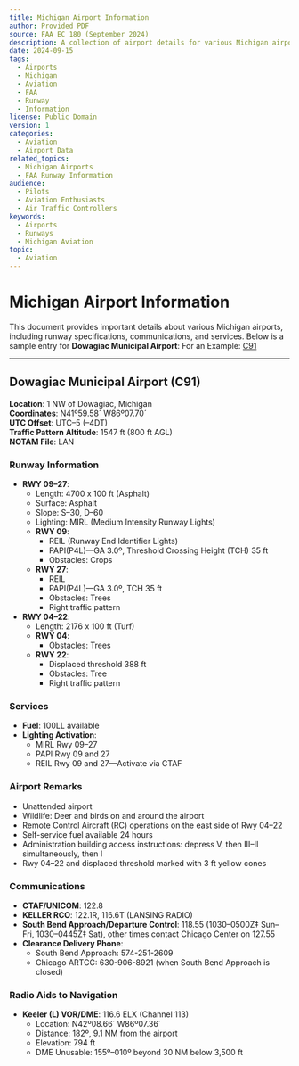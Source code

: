 ```yaml
---
title: Michigan Airport Information
author: Provided PDF
source: FAA EC 180 (September 2024)
description: A collection of airport details for various Michigan airports including runway information, services, and communications.
date: 2024-09-15
tags:
  - Airports
  - Michigan
  - Aviation
  - FAA
  - Runway
  - Information
license: Public Domain
version: 1
categories:
  - Aviation
  - Airport Data
related_topics:
  - Michigan Airports
  - FAA Runway Information
audience:
  - Pilots
  - Aviation Enthusiasts
  - Air Traffic Controllers
keywords:
  - Airports
  - Runways
  - Michigan Aviation
topic:
  - Aviation
---
```


# Michigan Airport Information

This document provides important details about various Michigan airports, including runway specifications, communications, and services. Below is a sample entry for **Dowagiac Municipal Airport**:
	For an Example: [C91]()

---

## Dowagiac Municipal Airport (C91)

**Location**: 1 NW of Dowagiac, Michigan  
**Coordinates**: N41º59.58´ W86º07.70´  
**UTC Offset**: UTC–5 (–4DT)  
**Traffic Pattern Altitude**: 1547 ft (800 ft AGL)  
**NOTAM File**: LAN

### Runway Information

- **RWY 09–27**:  
  - Length: 4700 x 100 ft (Asphalt)  
  - Surface: Asphalt  
  - Slope: S–30, D–60  
  - Lighting: MIRL (Medium Intensity Runway Lights)  
  - **RWY 09**:  
    - REIL (Runway End Identifier Lights)  
    - PAPI(P4L)—GA 3.0º, Threshold Crossing Height (TCH) 35 ft  
    - Obstacles: Crops  
  - **RWY 27**:  
    - REIL  
    - PAPI(P4L)—GA 3.0º, TCH 35 ft  
    - Obstacles: Trees  
    - Right traffic pattern
- **RWY 04–22**:  
  - Length: 2176 x 100 ft (Turf)  
  - **RWY 04**:  
    - Obstacles: Trees  
  - **RWY 22**:  
    - Displaced threshold 388 ft  
    - Obstacles: Tree  
    - Right traffic pattern

### Services

- **Fuel**: 100LL available  
- **Lighting Activation**:  
  - MIRL Rwy 09–27  
  - PAPI Rwy 09 and 27  
  - REIL Rwy 09 and 27—Activate via CTAF

### Airport Remarks

- Unattended airport  
- Wildlife: Deer and birds on and around the airport  
- Remote Control Aircraft (RC) operations on the east side of Rwy 04–22  
- Self-service fuel available 24 hours  
- Administration building access instructions: depress V, then III–II simultaneously, then I  
- Rwy 04–22 and displaced threshold marked with 3 ft yellow cones

### Communications

- **CTAF/UNICOM**: 122.8  
- **KELLER RCO**: 122.1R, 116.6T (LANSING RADIO)  
- **South Bend Approach/Departure Control**: 118.55 (1030–0500Z‡ Sun–Fri, 1030–0445Z‡ Sat), other times contact Chicago Center on 127.55  
- **Clearance Delivery Phone**:  
  - South Bend Approach: 574-251-2609  
  - Chicago ARTCC: 630-906-8921 (when South Bend Approach is closed)

### Radio Aids to Navigation

- **Keeler (L) VOR/DME**: 116.6 ELX (Channel 113)  
  - Location: N42º08.66´ W86º07.36´  
  - Distance: 182º, 9.1 NM from the airport  
  - Elevation: 794 ft  
  - DME Unusable: 155º–010º beyond 30 NM below 3,500 ft
